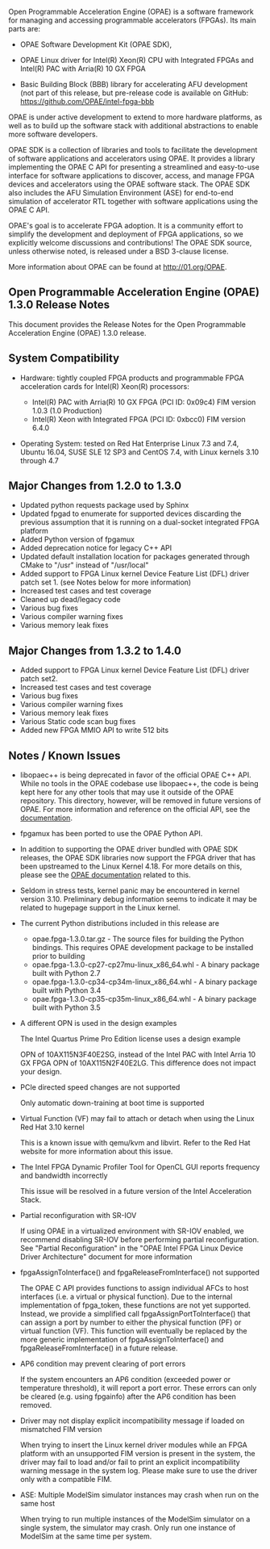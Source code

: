 Open Programmable Acceleration Engine (OPAE) is a software framework for managing and accessing programmable accelerators (FPGAs). Its main parts are:

-   OPAE Software Development Kit (OPAE SDK),

-   OPAE Linux driver for Intel(R) Xeon(R) CPU with Integrated FPGAs and Intel(R) PAC with Arria(R) 10 GX FPGA

-   Basic Building Block (BBB) library for accelerating AFU
    development (not part of this release, but pre-release code is
    available on GitHub: https://github.com/OPAE/intel-fpga-bbb

OPAE is under active development to extend to more hardware platforms, as well as to build up the software stack with additional abstractions to enable more software developers.

OPAE SDK is a collection of libraries and tools to facilitate the development of software applications and accelerators using OPAE. It provides a library implementing the OPAE C API for presenting a streamlined and easy-to-use interface for software applications to discover, access, and manage FPGA devices and accelerators using the OPAE software stack. The OPAE SDK also includes the AFU Simulation Environment (ASE) for end-to-end simulation of accelerator RTL together with software applications using the OPAE C API.

OPAE\'s goal is to accelerate FPGA adoption. It is a community effort to simplify the development and deployment of FPGA applications, so we explicitly welcome discussions and contributions! The OPAE SDK source, unless otherwise noted, is released under a BSD 3-clause license.

More information about OPAE can be found
at http://01.org/OPAE.

Open Programmable Acceleration Engine (OPAE) 1.3.0 Release Notes
-----------------------------------------------------------------

This document provides the Release Notes for the Open Programmable
Acceleration Engine (OPAE) 1.3.0 release.

System Compatibility
--------------------

-   Hardware: tightly coupled FPGA products and programmable FPGA
    acceleration cards for Intel(R) Xeon(R) processors:
    - Intel(R) PAC with Arria(R) 10 GX FPGA (PCI ID: 0x09c4) FIM version 1.0.3 (1.0 Production)
    - Intel(R) Xeon with Integrated FPGA (PCI ID: 0xbcc0) FIM version 6.4.0

-   Operating System: tested on Red Hat Enterprise Linux 7.3 and 7.4, Ubuntu 16.04, 
    SUSE SLE 12 SP3 and CentOS 7.4, with Linux kernels 3.10 through 4.7

Major Changes from 1.2.0 to 1.3.0
----------------------------------

- Updated python requests package used by Sphinx
- Updated fpgad to enumerate for supported devices discarding the previous assumption that it is running on a dual-socket integrated FPGA platform
- Added Python version of fpgamux
- Added deprecation notice for legacy C++ API
- Updated default installation location for packages generated through CMake to "/usr" instead of "/usr/local"
- Added support to FPGA Linux kernel Device Feature List (DFL) driver patch set 1. (see Notes below for more information)
- Increased test cases and test coverage
- Cleaned up dead/legacy code
- Various bug fixes
- Various compiler warning fixes
- Various memory leak fixes

Major Changes from 1.3.2 to 1.4.0
----------------------------------
- Added support to FPGA Linux kernel Device Feature List (DFL) driver patch set2.
- Increased test cases and test coverage
- Various bug fixes
- Various compiler warning fixes
- Various memory leak fixes
- Various Static code scan bug fixes
- Added new FPGA MMIO API to write 512 bits

Notes / Known Issues
--------------------
-  libopaec++ is being deprecated in favor of the official OPAE C++ API.
While no tools in the OPAE codebase use libopaec++, the code is being kept here
for any other tools that may use it outside of the OPAE repository.
This directory, however, will be removed in future versions of OPAE.
For more information and reference on the official API, see the
[documentation](https://opae.github.io/latest/docs/fpga_api/fpga_cxx_api.html).

-   fpgamux has been ported to use the OPAE Python API.

-   In addition to supporting the OPAE driver bundled with OPAE SDK releases, the OPAE SDK libraries now
support the FPGA driver that has been upstreamed to the Linux Kernel 4.18.
For more details on this, please see the [OPAE documentation](https://opae.github.io/1.3.0/docs/fpga_dfl_drv/fpga_dfl_drv.html) related to this.

-   Seldom in stress tests, kernel panic may be encountered in kernel version 3.10. Preliminary debug information seems to indicate it may be related to hugepage support in the Linux kernel.

-   The current Python distributions included in this release are
    -  opae.fpga-1.3.0.tar.gz - The source files for building the Python bindings. This requires OPAE development package to be installed prior to building
    -  opae.fpga-1.3.0-cp27-cp27mu-linux_x86_64.whl - A binary package built with Python 2.7
    -  opae.fpga-1.3.0-cp34-cp34m-linux_x86_64.whl - A binary package built with Python 3.4
    -  opae.fpga-1.3.0-cp35-cp35m-linux_x86_64.whl - A binary package built with Python 3.5


-   A different OPN is used in the design examples

    The Intel Quartus Prime Pro Edition license uses a design example

    OPN of 10AX115N3F40E2SG, instead of the Intel PAC with Intel Arria
    10 GX FPGA OPN of 10AX115N2F40E2LG. This difference does not impact
    your design.

-   PCIe directed speed changes are not supported

    Only automatic down-training at boot time is supported

-   Virtual Function (VF) may fail to attach or detach when using the
    Linux Red Hat 3.10 kernel
    
    This is a known issue with qemu/kvm and libvirt. Refer to the Red
    Hat website for more information about this issue.

-   The Intel FPGA Dynamic Profiler Tool for OpenCL GUI reports
    frequency and bandwidth incorrectly

    This issue will be resolved in a future version of the Intel
    Acceleration Stack.

- Partial reconfiguration with SR-IOV

  If using OPAE in a virtualized environment with SR-IOV enabled, we recommend disabling SR-IOV before performing partial reconfiguration. See "Partial Reconfiguration" in the "OPAE Intel FPGA Linux Device Driver Architecture" document for more information

- fpgaAssignToInterface() and fpgaReleaseFromInterface() not supported

  The OPAE C API provides functions to assign individual AFCs to host interfaces (i.e. a virtual or physical function). Due to the internal implementation of fpga_token, these functions are not yet supported. Instead, we provide a simplified call fpgaAssignPortToInterface() that can assign a port by number to either the physical function (PF) or virtual function (VF). This function will eventually be replaced by the more generic implementation of fpgaAssignToInterface() and fpgaReleaseFromInterface() in a future release.


- AP6 condition may prevent clearing of port errors

  If the system encounters an AP6 condition (exceeded power or temperature threshold), it will report a port error. These errors can only be cleared (e.g. using fpgainfo) after the AP6 condition has been removed.

- Driver may not display explicit incompatibility message if loaded on mismatched FIM version

  When trying to insert the Linux kernel driver modules while an FPGA platform with an unsupported FIM version is present in the system, the driver may fail to load and/or fail to print an explicit incompatibility warning message in the system log. Please make sure to use the driver only with a compatible FIM.

- ASE: Multiple ModelSim simulator instances may crash when run on the same host

    When trying to run multiple instances of the ModelSim simulator on a single system, the simulator may crash. Only run one instance of ModelSim at the same time per system.


